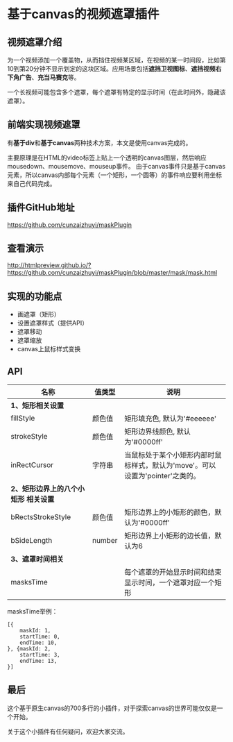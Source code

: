 # 基于canvas的视频遮罩插件

## 视频遮罩介绍

为一个视频添加一个覆盖物，从而挡住视频某区域，在视频的某一时间段，比如第10到第20分钟不显示划定的这块区域。应用场景包括**遮挡卫视图标**、**遮挡视频右下角广告**、**充当马赛克**等。

一个长视频可能包含多个遮罩，每个遮罩有特定的显示时间（在此时间外，隐藏该遮罩）。

## 前端实现视频遮罩

有**基于div**和**基于canvas**两种技术方案，本文是使用canvas完成的。

主要原理是在HTML的video标签上贴上一个透明的canvas图层，然后响应mousedown、mousemove、mouseup事件。
由于canvas事件只是基于canvas元素，所以canvas内部每个元素（一个矩形，一个圆等）的事件响应要利用坐标来自己代码完成。

## 插件GitHub地址

https://github.com/cunzaizhuyi/maskPlugin

## 查看演示

http://htmlpreview.github.io/?https://github.com/cunzaizhuyi/maskPlugin/blob/master/mask/mask.html

## 实现的功能点
* 画遮罩（矩形）
* 设置遮罩样式（提供API）
* 遮罩移动
* 遮罩缩放
* canvas上鼠标样式变换

## API

|名称|值类型|说明|
|--|--|--|
|**1、矩形相关设置**|||
|fillStyle|颜色值|矩形填充色, 默认为'#eeeeee'|
|strokeStyle|颜色值|矩形边界线颜色, 默认为'#0000ff'|
|inRectCursor|字符串|当鼠标处于某个小矩形内部时鼠标样式，默认为'move'。可以设置为'pointer'之类的。|
|**2、矩形边界上的八个小矩形 相关设置**|||
|bRectsStrokeStyle|颜色值|矩形边界上的小矩形的颜色，默认为'#0000ff'|
|bSideLength|number|矩形边界上小矩形的边长值，默认为6|
|**3、遮罩时间相关**|||
|masksTime||每个遮罩的开始显示时间和结束显示时间，一个遮罩对应一个矩形|

masksTime举例：
```
[{
    maskId: 1,
    startTime: 0,
    endTime: 10,
}, {maskId: 2,
    startTime: 3,
    endTime: 13,
}]
```

## 最后

这个基于原生canvas的700多行的小插件，对于探索canvas的世界可能仅仅是一个开始。

关于这个小插件有任何疑问，欢迎大家交流。




